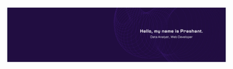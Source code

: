 ![](https://github.com/PrashantBagri/Prashantbagri/blob/bea83514b796ae7ef4e54d34b88b0aa9c35111ec/New%20Benner.png)
